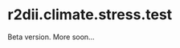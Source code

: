 
<!-- README.md is generated from README.Rmd. Please edit that file -->

# r2dii.climate.stress.test

<!-- badges: start -->

<!-- badges: end -->

Beta version. More soon…
